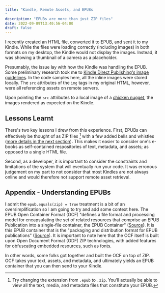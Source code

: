 ```yaml
---
title: "Kindle, Remote Assets, and EPUBs
"
description: "EPUBs are more than just ZIP files"
date: 2022-09-09T13:40:56-04:00
draft: false
---
```



I recently created an HTML file, converted it to EPUB, and sent it to my Kindle. While the files were loading correctly (including images) in both formats on my desktop, the Kindle would not display the images. Instead, it was showing a thumbnail of a camera as a placeholder. 

Presumably, the issue lay with how the Kindle was handling the EPUB. Some preliminary research took me to [Kindle Direct Publishing's image guidelines](https://kdp.amazon.com/en_US/help/topic/G75V4YX5X8GRGXWV). In the code samples here, all the inline images were stored locally. The `src` attributes of the `img` tags in my original HTML, however, were all referencing assets on remote servers. 

Upon pointing the `src` attributes to a local image of a [chicken nugget](https://i.etsystatic.com/18862914/r/il/9ddd2d/3355087118/il_fullxfull.3355087118_rgbz.jpg), the images rendered as expected on the Kindle. 

## Lessons Learnt ##

There's two key lessons I drew from this experience. First, EPUBs can effectively be thought of as ZIP files [^1] with a few added bells and whistles ([more details in the next section](#appendix---understanding-epubs)). This makes it easier to consider one's e-books as self-contained respositories of text, metadata, and assets; as opposed to a single HTML file. 

Second, as a developer, it is important to consider the constraints and limitations of the system that will eventually run your code. It was erronous judgement on my part to not consider that most Kindles are not always online and would therefore not support remote asset retrieval.   

## Appendix - Understanding EPUBs ##

I admit the `epub.equals(zip) = true` treatment is a bit of an oversimplification so I am going to try and add some context here. The EPUB Open Container Format (OCF) "defines a file format and processing model for encapsulating the set of related resources that comprise an EPUB Publication into a single-file container, the EPUB Container" ([Source](https://www.w3.org/publishing/epub3/epub-ocf.html)). It is this EPUB container that is the "packaging and distribution format for EPUB publications" ([Source](https://www.w3.org/publishing/epub3/epub-spec.html#dfn-epub-container)). It is important to note here that the OCF itself is built upon Open Document Format (ODF) ZIP technologies, with added features for obfuscating embedded resources, such as fonts. 

In other words, some folks got together and built the OCF on top of ZIP. OCF takes your text, assets, and metadata, and ultimately yields an EPUB container that you can then send to your Kindle.

[^1]: Try changing the extension from `.epub` to `.zip`. You'll actually be able to view all the text, media, and metadata files that constitute your EPUB.
